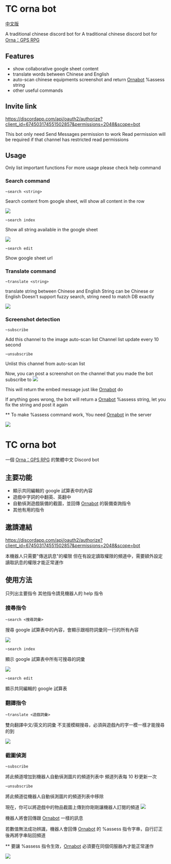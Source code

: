 # TC orna bot

[中文版](#tc-orna-bot-1)

A traditional chinese discord bot for A traditional chinese discord bot for [Orna：GPS RPG](https://playorna.com/)

## Features

-   show collaborative google sheet content
-   translate words between Chinese and English
-   auto-scan chinese equipments screenshot and return [Ornabot](https://orna.guide/gameplay?show=18) %assess string
-   other useful commands

## Invite link

https://discordapp.com/api/oauth2/authorize?client_id=674503174551502857&permissions=2048&scope=bot

This bot only need Send Messages permission to work
Read permission will be required if that channel has restricted read permissions

## Usage

Only list important functions
For more usage please check help command

### Search command

```
~search <string>
```

Search content from google sheet, will show all content in the row

![](https://i.imgur.com/S5nHyVO.jpg)

```
~search index
```

Show all string available in the google sheet

![](https://i.imgur.com/pSic8Vv.jpg)

```
~search edit
```

Show google sheet url

### Translate command

```
~translate <string>
```

translate string between Chinese and English
String can be Chinese or English
Doesn't support fuzzy search, string need to match DB exactly

![](https://i.imgur.com/pQ5ySLp.jpg)

### Screenshot detection

```
~subscribe
```

Add this channel to the image auto-scan list
Channel list update every 10 second

```
~unsubscribe
```

Unlist this channel from auto-scan list

Now, you can post a screenshot on the channel that you made the bot subscribe to
![](https://i.imgur.com/lp6i33x.jpg)

This will return the embed message just like [Ornabot](https://orna.guide/gameplay?show=18) do

If anything goes wrong, the bot will return a [Ornabot](https://orna.guide/gameplay?show=18) %assess string, let you fix the string and post it again

\*\* To make %assess command work, You need [Ornabot](https://orna.guide/gameplay?show=18) in the server

![](https://i.imgur.com/P8z5NxG.jpg)

# TC orna bot

一個 [Orna：GPS RPG](https://playorna.com/) 的繁體中文 Discord bot

## 主要功能

-   顯示共同編輯的 google 試算表中的內容
-   遊戲中字詞的中翻英、英翻中
-   自動偵測遊戲裝備的截圖，並回傳 [Ornabot](https://orna.guide/gameplay?show=18) 的裝備查詢指令
-   其他有用的指令

## 邀請連結

https://discordapp.com/api/oauth2/authorize?client_id=674503174551502857&permissions=2048&scope=bot

本機器人只需要"傳送訊息"的權限
但在有設定讀取權限的頻道中，需要額外設定讀取訊息的權限才能正常運作

## 使用方法

只列出主要指令
其他指令請見機器人的 help 指令

### 搜尋指令

```
~search <搜尋詞彙>
```

搜尋 google 試算表中的內容，會顯示跟相符詞彙同一行的所有內容

![](https://i.imgur.com/S5nHyVO.jpg)

```
~search index
```

顯示 google 試算表中所有可搜尋的詞彙

![](https://i.imgur.com/pSic8Vv.jpg)

```
~search edit
```

顯示共同編輯的 google 試算表

### 翻譯指令

```
~translate <遊戲詞彙>
```

雙向翻譯中文/英文的詞彙
不支援模糊搜尋，必須與遊戲內的字一模一樣才能搜尋的到

![](https://i.imgur.com/pQ5ySLp.jpg)

### 截圖偵測

```
~subscribe
```

將此頻道增加到機器人自動偵測圖片的頻道列表中
頻道列表每 10 秒更新一次

```
~unsubscribe
```

將此頻道從機器人自動偵測圖片的頻道列表中移除

現在，你可以將遊戲中的物品截圖上傳到你剛剛讓機器人訂閱的頻道
![](https://i.imgur.com/lp6i33x.jpg)

機器人將會回傳跟 [Ornabot](https://orna.guide/gameplay?show=18) 一樣的訊息

若數值無法成功辨識，機器人會回傳 [Ornabot](https://orna.guide/gameplay?show=18) 的 %assess 指令字串，自行訂正後再將字串貼回頻道

\*\* 要讓 %assess 指令生效，[Ornabot](https://orna.guide/gameplay?show=18) 必須要在同個伺服器內才能正常運作

![](https://i.imgur.com/P8z5NxG.jpg)
